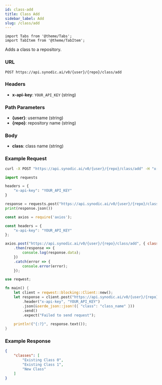 ```yaml
---
id: class-add
title: Class Add
sidebar_label: Add
slug: /class/add
---
```


```mdx-code-block
import Tabs from '@theme/Tabs';
import TabItem from '@theme/TabItem';
```


Adds a class to a repository.


### URL

`POST https://api.synodic.ai/v0/{user}/{repo}/class/add`

### Headers

- **x-api-key**: `YOUR_API_KEY` (string)

### Path Parameters

- **\{user\}**: username (string)
- **\{repo\}**: repository name (string)

### Body

- **class**: class name (string)

### Example Request

<Tabs>
<TabItem value="Bash">

```bash
curl -X POST "https://api.synodic.ai/v0/{user}/{repo}/class/add" -H "x-api-key: YOUR_API_KEY" -H "Content-Type: application/json" -d '{"class": "class_name"}'
```

</TabItem>
<TabItem value="Python">

```python
import requests

headers = {
    "x-api-key": "YOUR_API_KEY"
}

response = requests.post("https://api.synodic.ai/v0/{user}/{repo}/class/add", headers=headers, json={"class": "class_name"})
print(response.json())
```

</TabItem>
<TabItem value="Node.js">

```javascript
const axios = require('axios');

const headers = {
    "x-api-key": "YOUR_API_KEY"
};

axios.post("https://api.synodic.ai/v0/{user}/{repo}/class/add", { class: "class_name" }, { headers })
    .then(response => {
        console.log(response.data);
    })
    .catch(error => {
        console.error(error);
    });
```

</TabItem>
<TabItem value="Rust">

```rust
use reqwest;

fn main() {
    let client = reqwest::blocking::Client::new();
    let response = client.post("https://api.synodic.ai/v0/{user}/{repo}/class/add")
        .header("x-api-key", "YOUR_API_KEY")
        .json(&serde_json::json!({ "class": "class_name" }))
        .send()
        .expect("Failed to send request");
        
    println!("{:?}", response.text());
}
```

</TabItem>
</Tabs>

### Example Response

```json
{
    "classes": [
        "Existing Class 0",
        "Existing Class 1",
        "New Class"
    ]
}